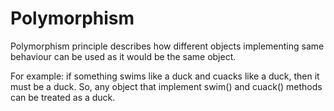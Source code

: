 # Polymorphism

Polymorphism principle describes how different objects implementing same behaviour can be used as it would be the same object.

For example: if something swims like a duck and cuacks like a duck, then it must be a duck.
So, any object that implement swim() and cuack() methods can be treated as a duck.
